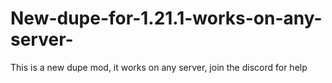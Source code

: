 # New-dupe-for-1.21.1-works-on-any-server-
This is a new dupe mod, it works on any server, join the discord for help
